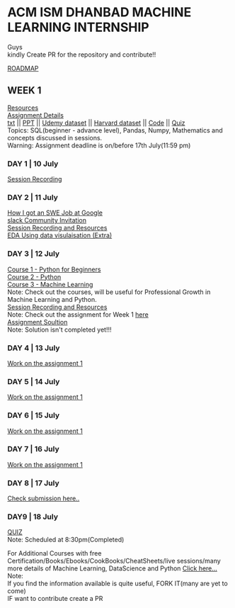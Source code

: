 # ACM ISM DHANBAD MACHINE LEARNING INTERNSHIP   

Guys    
kindly Create PR for the repository and contribute!!    

[ROADMAP](https://docs.google.com/document/d/1i_RnLREwEMPZ7rTyEBybQCHi_eiI7csW/edit)
## WEEK 1   
[Resources](https://drive.google.com/drive/folders/1gCqtfG3NTapGiPJGgHsajWbi1FpbG9xp)   
[Assignment Details](https://drive.google.com/drive/folders/1hnRcA5Ehl_B5IlxWgeTX83y3NX7ZV_4W)    
[txt](https://docs.google.com/document/d/1yFZHLRqD2fXqcUHhJeax9EHdKVkw3CehsPtUKlxOg1c/edit?usp=sharing) || [PPT](https://docs.google.com/presentation/d/11gibQ2hERG3WK2tlDTgzc7px8o9HLLkKIFciookATYA/edit?usp=sharing) || [Udemy dataset](https://drive.google.com/file/d/1EDd0m2naDuXXwYZRwwEjMRztOF6ZrL_l/view?usp=sharing) || [Harvard dataset](https://drive.google.com/file/d/10jpyLp28eJPv1CPfBhyWM4OiQcrZNKdD/view?usp=sharing) || [Code](https://colab.research.google.com/drive/1MaMMC-TLH2ji4FEm-2AubHXRNQkiqHsP?usp=sharing) || [Quiz](https://docs.google.com/forms/d/e/1FAIpQLSe2sGo_gu1lQdEA0BSqVqQDfiKE_-v6DPgdj8Hpf7YrTxo2QA/viewform?vc=0&c=0&w=1&usp=mail_form_link)    
Topics: SQL(beginner - advance level), Pandas, Numpy, Mathematics and concepts discussed in sessions.   
Warning: Assignment deadline is on/before 17th July(11:59 pm) 
### DAY 1 | 10 July   
[Session Recording](https://www.dropbox.com/sh/wkwm1di477x5k0y/AABHhBxbE9VFT4NgynXsYV0Qa?dl=0)    
### DAY 2 | 11 July   
[How I got an SWE Job at Google](https://www.youtube.com/watch?v=EXKBE4VJtLY&feature=youtu.be)    
[slack Community Invitation](https://join.slack.com/t/acmml/shared_invite/zt-fjzx9l9z-2rN30P_Uo64HKUK8s~SZWQ)   
[Session Recording and Resources](https://drive.google.com/drive/folders/19j2dxF-yN4vSJ8V7mxg3dMg0XuUVUO_z)   
[EDA Using data visulaisation (Extra)](https://medium.com/@shantanu0707/analysing-stackoverflows-users-7547424f4432)    
### DAY 3 | 12 July   
[Course 1 - Python for Beginners](https://geeksgod.com/udemy-free-course/python-for-beginners-basics-to-advanced/)    
[Course 2 - Python](https://geeksgod.com/udemy-free-course/python-for-beginners-learn-all-the-basics-of-python/)    
[Course 3 - Machine Learning](https://geeksgod.com/udemy-free-course/step-by-step-guide-to-machine-learning/)   
Note: Check out the courses, will be useful for Professional Growth in Machine Learning and Python.   
[Session Recording and Resources](https://drive.google.com/drive/folders/1B4-ROSnBi28ngntGrfARaCGR_V_5AxlT)   
Note: Check out the assignment for Week 1 [here](https://drive.google.com/drive/folders/1hnRcA5Ehl_B5IlxWgeTX83y3NX7ZV_4W)    
[Assignment Soultion](https://github.com/AdicherlaVenkataSai/acm-ml-internship/tree/master/week%201)   
Note: Solution isn't completed yet!!!   
### DAY 4 | 13  July    
[Work on the assignment 1](https://drive.google.com/drive/folders/1hnRcA5Ehl_B5IlxWgeTX83y3NX7ZV_4W)    
### DAY 5 | 14 July   
[Work on the assignment 1](https://drive.google.com/drive/folders/1hnRcA5Ehl_B5IlxWgeTX83y3NX7ZV_4W)
### DAY 6 | 15 July   
[Work on the assignment 1](https://drive.google.com/drive/folders/1hnRcA5Ehl_B5IlxWgeTX83y3NX7ZV_4W)    
### DAY 7 | 16 July   
[Work on the assignment 1](https://drive.google.com/drive/folders/1hnRcA5Ehl_B5IlxWgeTX83y3NX7ZV_4W)    
### DAY 8 | 17 July   
[Check submission here..](https://github.com/AdicherlaVenkataSai/acm-ml-internship/tree/master/adicherla/week%201)    
### DAY9 | 18 July    
[QUIZ](https://docs.google.com/forms/d/e/1FAIpQLSe2sGo_gu1lQdEA0BSqVqQDfiKE_-v6DPgdj8Hpf7YrTxo2QA/viewform?vc=0&c=0&w=1&usp=mail_form_link)   
Note: Scheduled at 8:30pm(Completed)




For Additional Courses with free Certification/Books/Ebooks/CookBooks/CheatSheets/live sessions/many more details of Machine Learning, DataScience and Python [Click here...](https://github.com/AdicherlaVenkataSai/machine-learning-beginners-hub/blob/master/README.md)    
Note:   
If you find the information available is quite useful, FORK IT(many are yet to come)   
IF want to contribute create a PR 




